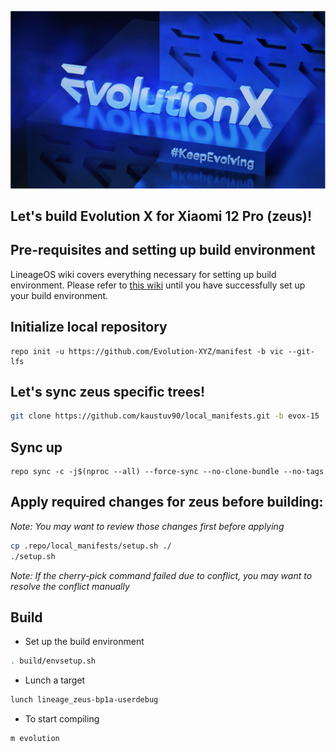 ![Evolution X](https://github.com/Evolution-XYZ/manifest/raw/udc/Banner.png)

Let's build Evolution X for Xiaomi 12 Pro (zeus)!
---------------

## Pre-requisites and setting up build environment

LineageOS wiki covers everything necessary for setting up build environment. Please refer to [this wiki](https://lineage-wiki.mainlining.org/devices/zeus/build/) until you have successfully set up your build environment.

## Initialize local repository
```
repo init -u https://github.com/Evolution-XYZ/manifest -b vic --git-lfs
```

## Let's sync zeus specific trees!
```bash
git clone https://github.com/kaustuv90/local_manifests.git -b evox-15 .repo/local_manifests
```

## Sync up
```
repo sync -c -j$(nproc --all) --force-sync --no-clone-bundle --no-tags
```

## Apply required changes for zeus before building:

_Note: You may want to review those changes first before applying_
```bash
cp .repo/local_manifests/setup.sh ./
./setup.sh
```
_Note: If the cherry-pick command failed due to conflict, you may want to resolve the conflict manually_

## Build

- Set up the build environment
```bash
. build/envsetup.sh
```

- Lunch a target
```bash
lunch lineage_zeus-bp1a-userdebug
```

- To start compiling
```bash
m evolution
```